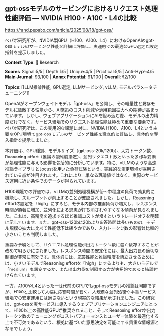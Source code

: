 ## gpt-ossモデルのサービングにおけるリクエスト処理性能評価 ― NVIDIA H100・A100・L4の比較

https://rand.pepabo.com/article/2025/08/18/gpt-oss/

ペパボ研究所が、NVIDIA製GPU（H100、A100、L4）におけるOpenAIのgpt-ossモデルのサービング性能を詳細に評価し、実運用での最適なGPU選定と設定指針を提示しました。

**Content Type**: 🔬 Research

**Scores**: Signal:5/5 | Depth:5/5 | Unique:4/5 | Practical:5/5 | Anti-Hype:4/5
**Main Journal**: 93/100 | **Annex Potential**: 91/100 | **Overall**: 92/100

**Topics**: [[LLM推論性能, GPU選定, LLMサービング, vLLM, モデルパラメータチューニング]]

OpenAIがオープンウェイトモデル「gpt-oss」を公開し、その軽量性と既存モデルに匹敵する性能から、AI施策のコスト削減や適用範囲拡大への期待が高まっています。しかし、ウェブアプリケーションにAIを組み込む際、モデルの出力精度だけでなく、サービス環境でのリクエスト処理性能は極めて重要な要素です。ペパボ研究所は、この実用的な課題に対し、NVIDIA H100、A100、L4という主要なGPU環境でgpt-ossモデルのサービング性能を徹底的に評価し、具体的な導入指針を提示しました。

本評価は、GPU種別、モデルサイズ（gpt-oss-20b/120b）、入力トークン数、Reasoning effort（推論の複雑度指定）、並列リクエスト数といった多様な要素が処理性能に与える影響を包括的に分析しています。特に、vLLMのような高速推論ライブラリとLocustを用いた負荷試験という、実践的な測定環境が採用されている点が注目されます。これにより、単なる理論値ではなく、実際のサービス運用に近い条件でのデータが得られています。

H100環境での評価では、vLLMの並列処理機構が低〜中程度の負荷で効果的に機能し、スループットが向上することが確認されました。しかし、Reasoning effortの設定を「high」にすると、モデル内部の推論負荷が増大し、レスポンス時間が顕著に増加、並列化による恩恵が打ち消されやすくなる傾向が見られました。これは、高精度を追求するほど推論コストが増すというトレードオフを明確に示しています。また、gpt-oss-120bは20bより応答時間は長いものの、モデル規模の拡大に比べて性能低下は緩やかであり、入力トークン数の影響は比較的小さいことも判明しました。

重要な示唆として、リクエスト処理性能が出力トークン数に強く依存することが改めて明らかにされました。レスポンス時間の安定化には、最大出力長の適切な制御が非常に有効です。具体的には、応答性能と推論精度を両立させるためには、小さいモデルでReasoning effortを「high」にするよりも、大きいモデルで「medium」を設定するか、または出力長を制限する方が実用的であると結論付けられています。

一方、A100やL4といった一世代前のGPUでもgpt-ossモデルの推論は可能ですが、H100と比較して大幅に応答時間が長く、大規模な並列処理や本番サービス環境での安定運用には適さないという現実的な結果が示されました。この研究は、gpt-ossを実サービスに導入するウェブアプリケーションエンジニアにとって、H100以上の高性能GPUが推奨されること、そしてReasoning effortや出力トークン数のチューニングがコストパフォーマンスとユーザー体験を最適化する上で不可欠であるという、根拠に基づいた意思決定を可能にする貴重な情報源となるでしょう。